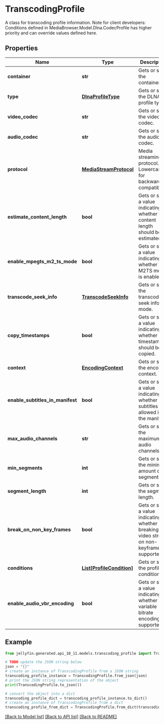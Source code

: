 # TranscodingProfile

A class for transcoding profile information.  Note for client developers: Conditions defined in MediaBrowser.Model.Dlna.CodecProfile has higher priority and can override values defined here.

## Properties

Name | Type | Description | Notes
------------ | ------------- | ------------- | -------------
**container** | **str** | Gets or sets the container. | [optional] 
**type** | [**DlnaProfileType**](DlnaProfileType.md) | Gets or sets the DLNA profile type. | [optional] 
**video_codec** | **str** | Gets or sets the video codec. | [optional] 
**audio_codec** | **str** | Gets or sets the audio codec. | [optional] 
**protocol** | [**MediaStreamProtocol**](MediaStreamProtocol.md) | Media streaming protocol.  Lowercase for backwards compatibility. | [optional] 
**estimate_content_length** | **bool** | Gets or sets a value indicating whether the content length should be estimated. | [optional] [default to False]
**enable_mpegts_m2_ts_mode** | **bool** | Gets or sets a value indicating whether M2TS mode is enabled. | [optional] [default to False]
**transcode_seek_info** | [**TranscodeSeekInfo**](TranscodeSeekInfo.md) | Gets or sets the transcoding seek info mode. | [optional] [default to TranscodeSeekInfo.AUTO]
**copy_timestamps** | **bool** | Gets or sets a value indicating whether timestamps should be copied. | [optional] [default to False]
**context** | [**EncodingContext**](EncodingContext.md) | Gets or sets the encoding context. | [optional] [default to EncodingContext.STREAMING]
**enable_subtitles_in_manifest** | **bool** | Gets or sets a value indicating whether subtitles are allowed in the manifest. | [optional] [default to False]
**max_audio_channels** | **str** | Gets or sets the maximum audio channels. | [optional] 
**min_segments** | **int** | Gets or sets the minimum amount of segments. | [optional] [default to 0]
**segment_length** | **int** | Gets or sets the segment length. | [optional] [default to 0]
**break_on_non_key_frames** | **bool** | Gets or sets a value indicating whether breaking the video stream on non-keyframes is supported. | [optional] [default to False]
**conditions** | [**List[ProfileCondition]**](ProfileCondition.md) | Gets or sets the profile conditions. | [optional] 
**enable_audio_vbr_encoding** | **bool** | Gets or sets a value indicating whether variable bitrate encoding is supported. | [optional] [default to True]

## Example

```python
from jellyfin.generated.api_10_11.models.transcoding_profile import TranscodingProfile

# TODO update the JSON string below
json = "{}"
# create an instance of TranscodingProfile from a JSON string
transcoding_profile_instance = TranscodingProfile.from_json(json)
# print the JSON string representation of the object
print(TranscodingProfile.to_json())

# convert the object into a dict
transcoding_profile_dict = transcoding_profile_instance.to_dict()
# create an instance of TranscodingProfile from a dict
transcoding_profile_from_dict = TranscodingProfile.from_dict(transcoding_profile_dict)
```
[[Back to Model list]](../README.md#documentation-for-models) [[Back to API list]](../README.md#documentation-for-api-endpoints) [[Back to README]](../README.md)


